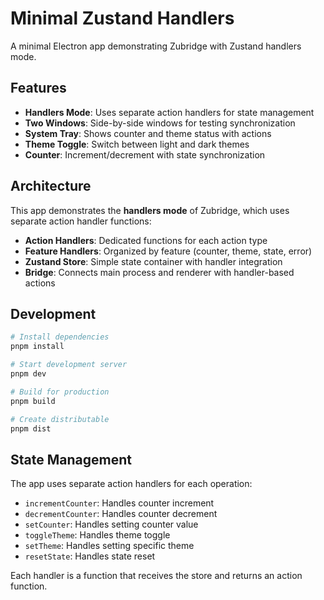 # Minimal Zustand Handlers

A minimal Electron app demonstrating Zubridge with Zustand handlers mode.

## Features

- **Handlers Mode**: Uses separate action handlers for state management
- **Two Windows**: Side-by-side windows for testing synchronization
- **System Tray**: Shows counter and theme status with actions
- **Theme Toggle**: Switch between light and dark themes
- **Counter**: Increment/decrement with state synchronization

## Architecture

This app demonstrates the **handlers mode** of Zubridge, which uses separate action handler functions:

- **Action Handlers**: Dedicated functions for each action type
- **Feature Handlers**: Organized by feature (counter, theme, state, error)
- **Zustand Store**: Simple state container with handler integration
- **Bridge**: Connects main process and renderer with handler-based actions

## Development

```bash
# Install dependencies
pnpm install

# Start development server
pnpm dev

# Build for production
pnpm build

# Create distributable
pnpm dist
```

## State Management

The app uses separate action handlers for each operation:

- `incrementCounter`: Handles counter increment
- `decrementCounter`: Handles counter decrement
- `setCounter`: Handles setting counter value
- `toggleTheme`: Handles theme toggle
- `setTheme`: Handles setting specific theme
- `resetState`: Handles state reset

Each handler is a function that receives the store and returns an action function.
